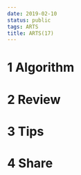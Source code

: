 ```yaml
---
date: 2019-02-10
status: public
tags: ARTS
title: ARTS(17)
---
```

# 1 Algorithm

# 2 Review
# 3 Tips
# 4 Share